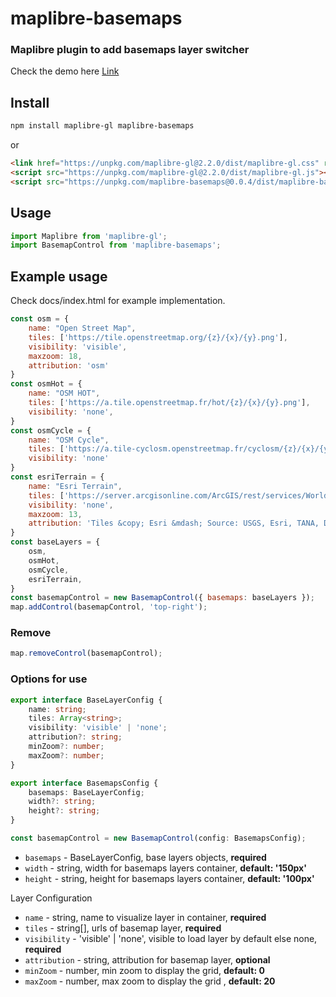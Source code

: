 # maplibre-basemaps
### Maplibre plugin to add basemaps layer switcher

Check the demo here [Link](https://kaditya97.github.io/maplibre-basemaps/)

## Install

```bash
npm install maplibre-gl maplibre-basemaps
```

or

```html
<link href="https://unpkg.com/maplibre-gl@2.2.0/dist/maplibre-gl.css" rel="stylesheet" />
<script src="https://unpkg.com/maplibre-gl@2.2.0/dist/maplibre-gl.js"></script>
<script src="https://unpkg.com/maplibre-basemaps@0.0.4/dist/maplibre-basemaps.js"></script>
```

## Usage
```jsx
import Maplibre from 'maplibre-gl';
import BasemapControl from 'maplibre-basemaps';
```

## Example usage
Check docs/index.html for example implementation.
```Javascript
const osm = {
    name: "Open Street Map",
    tiles: ['https://tile.openstreetmap.org/{z}/{x}/{y}.png'],
    visibility: 'visible',
    maxzoom: 18,
    attribution: 'osm'
}
const osmHot = {
    name: "OSM HOT",
    tiles: ['https://a.tile.openstreetmap.fr/hot/{z}/{x}/{y}.png'],
    visibility: 'none',
}
const osmCycle = {
    name: "OSM Cycle",
    tiles: ['https://a.tile-cyclosm.openstreetmap.fr/cyclosm/{z}/{x}/{y}.png'],
    visibility: 'none'
}
const esriTerrain = {
    name: "Esri Terrain",
    tiles: ['https://server.arcgisonline.com/ArcGIS/rest/services/World_Terrain_Base/MapServer/tile/{z}/{y}/{x}'],
    visibility: 'none',
    maxzoom: 13,
    attribution: 'Tiles &copy; Esri &mdash; Source: USGS, Esri, TANA, DeLorme, and NPS',
}
const baseLayers = {
    osm,
    osmHot,
    osmCycle,
    esriTerrain,
}
const basemapControl = new BasemapControl({ basemaps: baseLayers });
map.addControl(basemapControl, 'top-right');
```

### Remove

```Javascript
map.removeControl(basemapControl);
```

### Options for use

```Typescript
export interface BaseLayerConfig {
    name: string;
    tiles: Array<string>;
    visibility: 'visible' | 'none';
    attribution?: string;
    minZoom?: number;
    maxZoom?: number;
}

export interface BasemapsConfig {
    basemaps: BaseLayerConfig;
    width?: string;
    height?: string;
}

const basemapControl = new BasemapControl(config: BasemapsConfig);
```

- `basemaps` - BaseLayerConfig, base layers objects, **required**
- `width` - string, width for basemaps layers container, **default: '150px'**
- `height` - string, height for basemaps layers container, **default: '100px'**

Layer Configuration
- `name` - string, name to visualize layer in container, **required**
- `tiles` - string[], urls of basemap layer, **required**
- `visibility` - 'visible' | 'none', visible to load layer by default else none, **required**
- `attribution` - string, attribution for basemap layer, **optional**
- `minZoom` - number, min zoom to display the grid, **default: 0**
- `maxZoom` - number, max zoom to display the grid , **default: 20**

